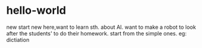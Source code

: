 # hello-world
new start
new here,want to learn sth. about AI. 
want to make a robot to look after the students' to do their homework. start from the simple ones. eg: dictiation
